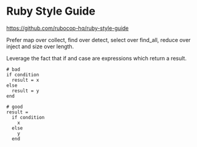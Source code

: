 # Ruby Style Guide
https://github.com/rubocop-hq/ruby-style-guide

Prefer map over collect, find over detect, select over find_all, reduce over inject and size over length.

Leverage the fact that if and case are expressions which return a result.

```
# bad
if condition
  result = x
else
  result = y
end

# good
result =
  if condition
    x
  else
    y
  end
```
